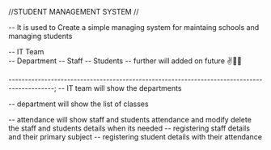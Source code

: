 //STUDENT MANAGEMENT SYSTEM //

-- It is used to Create a simple managing system for maintaing schools and managing students

-- IT Team  
-- Department
-- Staff
-- Students
-- further will added on future ✌️🤗🤩

--------------------------------------------------------------------------------------------;
-- IT team will show the departments

-- department will show the list of classes

-- attendance will show staff and students attendance
and modify delete the staff and students details when its needed
-- registering staff details and their primary subject
-- registering student details with their attendance
